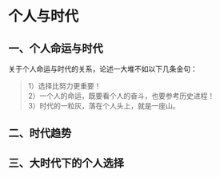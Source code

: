 # 个人与时代

## 一、个人命运与时代

关于个人命运与时代的关系，论述一大堆不如以下几条金句：  
> 1）选择比努力更重要！   
2）一个人的命运，既要看个人的奋斗，也要参考历史进程！   
3）时代的一粒灰，落在个人头上，就是一座山。


## 二、时代趋势

## 三、大时代下的个人选择
